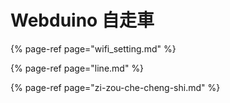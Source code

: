 # Webduino 自走車

{% page-ref page="wifi\_setting.md" %}

{% page-ref page="line.md" %}

{% page-ref page="zi-zou-che-cheng-shi.md" %}





